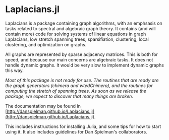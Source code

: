 # Laplacians.jl
Laplacians is a package containing graph algorithms, with an emphsasis on tasks related to spectral and algebraic graph theory. It contains (and will contain more) code for solving systems of linear equations in graph Laplacians, low stretch spanning trees, sparsifiation, clustering, local clustering, and optimization on graphs.

All graphs are represented by sparse adjacency matrices. This is both for speed, and because our main concerns are algebraic tasks. It does not handle dynamic graphs. It would be very slow to implement dynamic graphs this way.

_Most of this package is not ready for use. The routines that are ready are the graph generators (chimera and wtedChimera), and the routines for computing the stretch of spanning trees.  As soon as we release the package, we expect to discover that many things are broken._

The documentation may be found in
[http://danspielman.github.io/Laplacians.jl](http://danspielman.github.io/Laplacians.jl).

This includes instructions for installing Julia, and some tips for how to start using it.  It also includes guidelines for Dan Spielman's collaborators.


